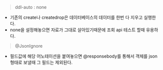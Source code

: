 > ddl-auto : none

- 기존의 create나 createdrop은 데이터베이스의 데이터를 한번 다 지우고 실행한다.
- none을 설정해놓으면 자료가 그대로 살아있기때문에 조회 api 테스트 할때 유용하다. 

> @JsonIgnore

- 필드값에 해당 어노테이션을 붙여놓으면 @responsebody를 통해서 객체를 json형태로 보낼때 그 필드는 제외된다. 
